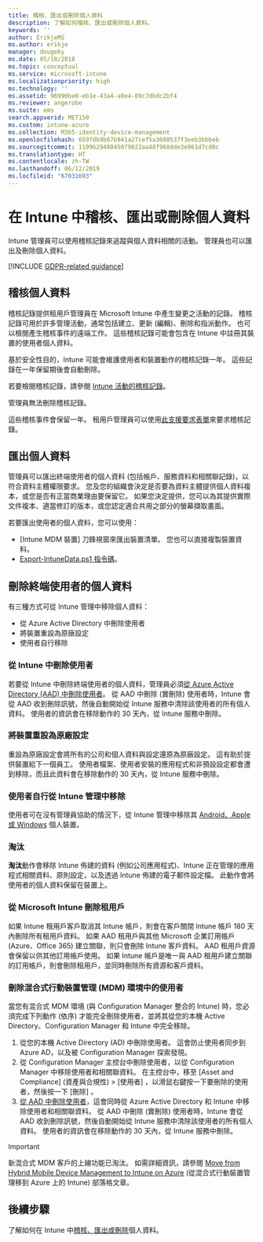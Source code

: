 ```yaml
---
title: 稽核、匯出或刪除個人資料
description: 了解如何稽核、匯出或刪除個人資料。
keywords: ''
author: ErikjeMS
ms.author: erikje
manager: dougeby
ms.date: 05/18/2018
ms.topic: conceptual
ms.service: microsoft-intune
ms.localizationpriority: high
ms.technology: ''
ms.assetid: 96990be0-eb1e-43a4-a0e4-09c7dbdc2bf4
ms.reviewer: angerobe
ms.suite: ems
search.appverid: MET150
ms.custom: intune-azure
ms.collection: M365-identity-device-management
ms.openlocfilehash: 659fdb9b67b941a27cef5a3680537f3eeb3bbbeb
ms.sourcegitcommit: 119962948045079022aa48f968dde3e961d7cd0c
ms.translationtype: HT
ms.contentlocale: zh-TW
ms.lasthandoff: 06/12/2019
ms.locfileid: "67031693"
---
```

# <a name="audit-export-or-delete-personal-data-in-intune"></a>在 Intune 中稽核、匯出或刪除個人資料

Intune 管理員可以使用稽核記錄來追蹤與個人資料相關的活動。 管理員也可以匯出及刪除個人資料。

[!INCLUDE [GDPR-related guidance](./includes/gdpr-intro-sentence.md)]

## <a name="audit-personal-data"></a>稽核個人資料

稽核記錄提供租用戶管理員在 Microsoft Intune 中產生變更之活動的記錄。 稽核記錄可用於許多管理活動，通常包括建立、更新 (編輯)、刪除和指派動作。 也可以檢閱產生稽核事件的遠端工作。 這些稽核記錄可能會包含在 Intune 中註冊其裝置的使用者個人資料。  

基於安全性目的，Intune 可能會維護使用者和裝置動作的稽核記錄一年。 這些記錄在一年保留期後會自動刪除。

若要檢閱稽核記錄，請參閱 [Intune 活動的稽核記錄](monitor-audit-logs.md)。 

管理員無法刪除稽核記錄。

這些稽核事件會保留一年。 租用戶管理員可以使用[此支援要求表單](https://privacy.microsoft.com/en-US/privacy-questions?)來要求稽核記錄。

## <a name="export-personal-data"></a>匯出個人資料

管理員可以匯出終端使用者的個人資料 (包括帳戶、服務資料和相關聯記錄)，以符合資料主體權限要求。 您及您的組織會決定是否要為資料主體提供個人資料複本，或您是否有正當商業理由要保留它。 如果您決定提供，您可以為其提供實際文件複本、適當修訂的版本，或您認定適合共用之部分的螢幕擷取畫面。

若要匯出使用者的個人資料，您可以使用： 
- [Intune MDM 裝置] 刀鋒視窗來匯出裝置清單。 您也可以直接複製裝置資料。
- [Export-IntuneData.ps1 指令碼](https://aka.ms/intunedataexport)。

## <a name="delete-end-user-personal-data"></a>刪除終端使用者的個人資料

有三種方式可從 Intune 管理中移除個人資料：
- 從 Azure Active Directory 中刪除使用者
- 將裝置重設為原廠設定
- 使用者自行移除

### <a name="delete-a-user-from-intune"></a>從 Intune 中刪除使用者

若要從 Intune 中刪除終端使用者的個人資料，管理員必須[從 Azure Active Directory (AAD) 中刪除使用者](https://docs.microsoft.com/azure/active-directory/fundamentals/add-users-azure-active-directory#delete-a-user)。 從 AAD 中刪除 (實刪除) 使用者時，Intune 會從 AAD 收到刪除訊號，然後自動開始從 Intune 服務中清除該使用者的所有個人資料。 使用者的資訊會在移除動作的 30 天內，從 Intune 服務中刪除。

### <a name="reset-device-to-factory-settings"></a>將裝置重設為原廠設定
重設為原廠設定會將所有的公司和個人資料與設定還原為原廠設定。 這有助於提供裝置給下一個員工。 使用者檔案、使用者安裝的應用程式和非預設設定都會遭到移除，而且此資料會在移除動作的 30 天內，從 Intune 服務中刪除。

### <a name="user-self-removal-from-intune-management"></a>使用者自行從 Intune 管理中移除
使用者可在沒有管理員協助的情況下，從 Intune 管理中移除其 [Android、Apple 或 Windows](https://docs.microsoft.com/intune-user-help/unenroll-your-device-from-intune-android) 個人裝置。   

### <a name="retire"></a>淘汰
**淘汰**動作會移除 Intune 佈建的資料 (例如公司應用程式)、Intune 正在管理的應用程式相關資料、原則設定，以及透過 Intune 佈建的電子郵件設定檔。 此動作會將使用者的個人資料保留在裝置上。

### <a name="delete-a-tenant-from-microsoft-intune"></a>從 Microsoft Intune 刪除租用戶

如果 Intune 租用戶客戶取消其 Intune 帳戶，則會在客戶關閉 Intune 帳戶 180 天內刪除所有租用戶資料。 如果 AAD 租用戶與其他 Microsoft 企業訂用帳戶 (Azure、Office 365) 建立關聯，則只會刪除 Intune 客戶資料。 AAD 租用戶資源會保留以供其他訂用帳戶使用。 如果 Intune 帳戶是唯一與 AAD 租用戶建立關聯的訂用帳戶，則會刪除租用戶，並同時刪除所有資源和客戶資料。

### <a name="delete-a-user-in-a-hybrid-mobile-device-management-mdm-environment"></a>刪除混合式行動裝置管理 (MDM) 環境中的使用者
當您有混合式 MDM 環境 (與 Configuration Manager 整合的 Intune) 時，您必須完成下列動作 (依序) 才能完全刪除使用者，並將其從您的本機 Active Directory、Configuration Manager 和 Intune 中完全移除。

1. 從您的本機 Active Directory (AD) 中刪除使用者。 這會防止使用者同步到 Azure AD，以及被 Configuration Manager 探索發現。 
2. 從 Configuration Manager 主控台中刪除使用者，以從 Configuration Manager 中移除使用者和相關聯資料。 在主控台中，移至 [Asset and Compliance] \(資產與合規性\)   > [使用者]  ，以滑鼠右鍵按一下要刪除的使用者，然後按一下 [刪除]  。
3. [從 AAD 中刪除使用者](https://docs.microsoft.com/azure/active-directory/fundamentals/add-users-azure-active-directory#delete-a-user)，這會同時從 Azure Active Directory 和 Intune 中移除使用者和相關聯資料。 從 AAD 中刪除 (實刪除) 使用者時，Intune 會從 AAD 收到刪除訊號，然後自動開始從 Intune 服務中清除該使用者的所有個人資料。 使用者的資訊會在移除動作的 30 天內，從 Intune 服務中刪除。

> [!Important]
>新混合式 MDM 客戶的上線功能已淘汰。 如需詳細資訊，請參閱 [Move from Hybrid Mobile Device Management to Intune on Azure](https://techcommunity.microsoft.com/t5/Intune-Customer-Success/Move-from-Hybrid-Mobile-Device-Management-to-Intune-on-Azure/ba-p/280150) (從混合式行動裝置管理移到 Azure 上的 Intune) 部落格文章。

## <a name="next-steps"></a>後續步驟

了解如何在 Intune 中[稽核、匯出或刪除](privacy-data-audit-export-delete.md)個人資料。
